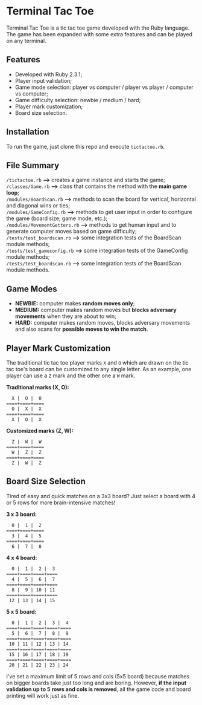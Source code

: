 # Terminal Tac Toe 

Terminal Tac Toe is a tic tac toe game developed with the Ruby language. The game has been expanded
with some extra features and can be played on any terminal.

## Features

* Developed with Ruby 2.3.1;
* Player input validation;
* Game mode selection: player vs computer / player vs player / computer vs computer;
* Game difficulty selection: newbie / medium / hard;
* Player mark customization;
* Board size selection.

## Installation

To run the game, just clone this repo and execute ```tictactoe.rb```.

## File Summary

```/tictactoe.rb``` **-->** creates a game instance and starts the game; <br/>
```/classes/Game.rb``` **-->** class that contains the method with the **main game loop**; <br/>
```/modules/BoardScan.rb``` **-->** methods to scan the board for vertical, horizontal and diagonal wins or ties; <br/>
```/modules/GameConfig.rb``` **-->** methods to get user input in order to configure the game (board size, game mode, etc.); <br/>
```/modules/MovementGetters.rb``` **-->** methods to get human input and to generate computer moves based on game difficulty; <br/>
```/tests/test_boardscan.rb``` **-->** some integration tests of the BoardScan module methods; <br/>
```/tests/test_gameconfig.rb``` **-->** some integration tests of the GameConfig module methods; <br/>
```/tests/test_boardscan.rb``` **-->** some integration tests of the BoardScan module methods. <br/>

## Game Modes

* **NEWBIE:** computer makes **random moves only**;
* **MEDIUM:** computer makes random moves but **blocks adversary movements** when they are about to win;
* **HARD:** computer makes random moves, blocks adversary movements and also scans for **possible moves to win the match**.

## Player Mark Customization

The traditional tic tac toe player marks ```X``` and ```O``` which are drawn on the tic tac toe's board can be customized to any single letter. As an example, one player can use a ```Z``` mark and the other one a ```W``` mark. 

**Traditional marks (X, O):**

```
  X |  O |  O
====+====+====
  O |  X |  X
====+====+==== 
  X |  O |  X 
```

**Customized marks (Z, W):**

```
  Z |  W |  W
====+====+====
  W |  Z |  Z
====+====+==== 
  Z |  W |  Z 
```


## Board Size Selection

Tired of easy and quick matches on a 3x3 board? Just select a board with 4 or 5 rows for more brain-intensive matches!

**3 x 3 board:**
```
  0 |  1 |  2
====+====+====
  3 |  4 |  5
====+====+==== 
  6 |  7 |  8 
```

**4 x 4 board:**
```
  0 |  1 |  2 |  3
====+====+====+====
  4 |  5 |  6 |  7
====+====+====+==== 
  8 |  9 | 10 | 11
====+====+====+====
 12 | 13 | 14 | 15
```

**5 x 5 board:**
```
  0 |  1 |  2 |  3 |  4
====+====+====+====+====
  5 |  6 |  7 |  8 |  9
====+====+====+====+====
 10 | 11 | 12 | 13 | 14
====+====+====+====+====
 15 | 16 | 17 | 18 | 19
====+====+====+====+====
 20 | 21 | 22 | 23 | 24
 ```

I've set a maximum limit of 5 rows and cols (5x5 board) because matches on bigger boards take just too long and are boring. 
However, **if the input validation up to 5 rows and cols is removed**, all the game code and board printing will work just as fine.
